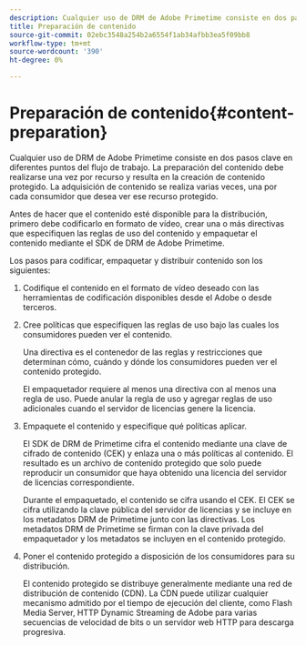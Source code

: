 ```yaml
---
description: Cualquier uso de DRM de Adobe Primetime consiste en dos pasos clave en diferentes puntos del flujo de trabajo. La preparación del contenido debe realizarse una vez por recurso y resulta en la creación de contenido protegido. La adquisición de contenido se realiza varias veces, una por cada consumidor que desea ver ese recurso protegido.
title: Preparación de contenido
source-git-commit: 02ebc3548a254b2a6554f1ab34afbb3ea5f09bb8
workflow-type: tm+mt
source-wordcount: '390'
ht-degree: 0%

---
```


# Preparación de contenido{#content-preparation}

Cualquier uso de DRM de Adobe Primetime consiste en dos pasos clave en diferentes puntos del flujo de trabajo. La preparación del contenido debe realizarse una vez por recurso y resulta en la creación de contenido protegido. La adquisición de contenido se realiza varias veces, una por cada consumidor que desea ver ese recurso protegido.

Antes de hacer que el contenido esté disponible para la distribución, primero debe codificarlo en formato de vídeo, crear una o más directivas que especifiquen las reglas de uso del contenido y empaquetar el contenido mediante el SDK de DRM de Adobe Primetime.

Los pasos para codificar, empaquetar y distribuir contenido son los siguientes:

1. Codifique el contenido en el formato de vídeo deseado con las herramientas de codificación disponibles desde el Adobe o desde terceros.
1. Cree políticas que especifiquen las reglas de uso bajo las cuales los consumidores pueden ver el contenido.

   Una directiva es el contenedor de las reglas y restricciones que determinan cómo, cuándo y dónde los consumidores pueden ver el contenido protegido.

   El empaquetador requiere al menos una directiva con al menos una regla de uso. Puede anular la regla de uso y agregar reglas de uso adicionales cuando el servidor de licencias genere la licencia.

1. Empaquete el contenido y especifique qué políticas aplicar.

   El SDK de DRM de Primetime cifra el contenido mediante una clave de cifrado de contenido (CEK) y enlaza una o más políticas al contenido. El resultado es un archivo de contenido protegido que solo puede reproducir un consumidor que haya obtenido una licencia del servidor de licencias correspondiente.

   Durante el empaquetado, el contenido se cifra usando el CEK. El CEK se cifra utilizando la clave pública del servidor de licencias y se incluye en los metadatos DRM de Primetime junto con las directivas. Los metadatos DRM de Primetime se firman con la clave privada del empaquetador y los metadatos se incluyen en el contenido protegido.

1. Poner el contenido protegido a disposición de los consumidores para su distribución.

   El contenido protegido se distribuye generalmente mediante una red de distribución de contenido (CDN). La CDN puede utilizar cualquier mecanismo admitido por el tiempo de ejecución del cliente, como Flash Media Server, HTTP Dynamic Streaming de Adobe para varias secuencias de velocidad de bits o un servidor web HTTP para descarga progresiva.
